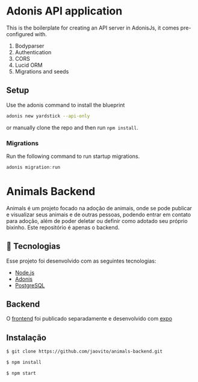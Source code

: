 # Adonis API application

This is the boilerplate for creating an API server in AdonisJs, it comes pre-configured with.

1. Bodyparser
2. Authentication
3. CORS
4. Lucid ORM
5. Migrations and seeds

## Setup

Use the adonis command to install the blueprint

```bash
adonis new yardstick --api-only
```

or manually clone the repo and then run `npm install`.


### Migrations

Run the following command to run startup migrations.

```js
adonis migration:run
```
# Animals Backend
Animals é um projeto focado na adoção de animais, onde se pode publicar e visualizar seus animais e de outras pessoas, podendo entrar em contato para adoção, além de poder deletar ou definir como adotado seu próprio bixinho.
Este repositório é apenas o backend.

## 🚀 Tecnologias

Esse projeto foi desenvolvido com as seguintes tecnologias:

- [Node.js](https://nodejs.org/en/)
- [Adonis](https://adonisjs.com)
- [PostgreSQL](https://www.postgresql.org)

## Backend
O [frontend](https://github.com/jaovito/animals-mobile) foi publicado separadamente e desenvolvido com [expo](https://docs.expo.io)

## Instalação

```bash
$ git clone https://github.com/jaovito/animals-backend.git
```

```bash
$ npm install 
```

```bash
$ npm start
```
